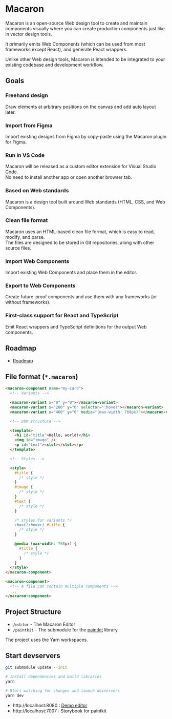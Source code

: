 # Macaron

Macaron is an open-source Web design tool to create and maintain components visually
where you can create production components just like in vector design tools.

It primarily emits Web Components (which can be used from most frameworks except React), and generate React wrappers.

Unlike other Web design tools, Macaron is intended to be integrated to your existing codebase and development workflow.

## Goals

### Freehand design

Draw elements at arbitrary positions on the canvas and add auto layout later.

### Import from Figma

Import existing designs from Figma by copy-paste using the Macaron plugin for Figma.

### Run in VS Code

Macaron will be released as a custom editor extension for Visual Studio Code.  
No need to install another app or open another browser tab.

### Based on Web standards

Macaron is a design tool built around Web standards (HTML, CSS, and Web Components).

### Clean file format

Macaron uses an HTML-based clean file format, which is easy to read, modify, and parse.  
The files are designed to be stored in Git repositories, along with other source files.

### Import Web Components

Import existing Web Components and place them in the editor.

### Export to Web Components

Create future-proof components and use them with any frameworks (or without frameworks).

### First-class support for React and TypeScript

Emit React wrappers and TypeScript definitions for the output Web components.

## Roadmap

- [Roadmap](https://github.com/macaronapp/macaron-next/projects/1)

## File format (`*.macaron`)

```html
<macaron-component name="my-card">
  <!-- Variants -->

  <macaron-variant x="0" y="0"></macaron-variant>
  <macaron-variant x="200" y="0" selector=":hover"></macaron-variant>
  <macaron-variant x="400" y="0" media="(max-width: 768px)"></macaron-variant>

  <!-- DOM structure -->

  <template>
    <h1 id="title">Hello, world!</h1>
    <img id="image" />
    <p id="text"><slot></slot></p>
  </template>

  <!-- Styles -->

  <style>
    #title {
      /* style */
    }
    #image {
      /* style */
    }
    #text {
      /* style */
    }

    /* styles for variants */
    :host(:hover) #title {
      /* style */
    }

    @media (max-width: 768px) {
      #title {
        /* style */
      }
    }
  </style>
</macaron-component>

<macaron-component>
  <!-- A file can contain multiple components -->
  ...
</macaron-component>
```

## Project Structure

- `/editor` - The Macaron Editor
- `/paintkit` - The submodule for the [paintkit](https://github.com/seanchas116/paintkit) library

The project uses the Yarn workspaces.

## Start devservers

```bash
git submodule update --init

# Install dependencies and build libraries
yarn

# Start watching for changes and launch devservers
yarn dev
```

- http://localhost:8080 : [Demo editor](/packages/editor/src/index.tsx)
- http://localhost:7007 : Storybook for paintkit
